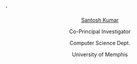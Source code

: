 '








<center><p><a href="https://www.memphis.edu/cs/people/faculty_pages/santosh-kumar.php">Santosh Kumar</a></p>
<p>Co-Principal Investigator</p>
<p>Computer Science Dept.</p>
<p>University of Memphis</p></center>